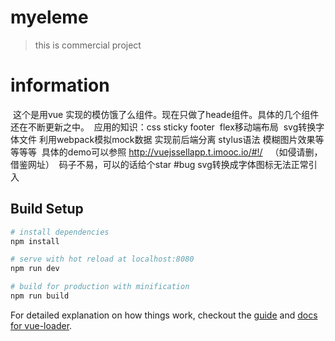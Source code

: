 # myeleme

> this is commercial project

# information
  这个是用vue 实现的模仿饿了么组件。现在只做了heade组件。具体的几个组件还在不断更新之中。
  应用的知识：css sticky footer  flex移动端布局  svg转换字体文件 利用webpack模拟mock数据 实现前后端分离 stylus语法 模糊图片效果等等等等
  具体的demo可以参照 http://vuejssellapp.t.imooc.io/#!/    （如侵请删，借鉴网址）
  码子不易，可以的话给个star
#bug
svg转换成字体图标无法正常引入
## Build Setup

``` bash
# install dependencies
npm install

# serve with hot reload at localhost:8080
npm run dev

# build for production with minification
npm run build
```

For detailed explanation on how things work, checkout the [guide](http://vuejs-templates.github.io/webpack/) and [docs for vue-loader](http://vuejs.github.io/vue-loader).
